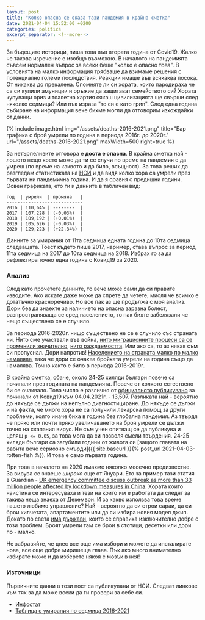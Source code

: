 ```yaml
---
layout: post
title: "Колко опасна се оказа тази пандемия в крайна сметка"
date: 2021-04-04 15:52:00 +0200
categories: politics
excerpt_separator: <!--more-->
---
```


За бъдещите историци, пиша това във втората година от Covid19. Жалко че такова изречение е изобщо възможно. В началото на пандемията съвсем нормален въпрос за всеки беше "колко е опасно това". В условията на малко информация трябваше да взимаме решения с потенциално големи последствия. Реакции имаше във всякаква посока. От никаква до прекалена. Спомняте ли си хората, които пародираха че са си купили амуниции и оръжие да защитават семейството си? Хората купуващи ориз и тоалетна хартия сякаш цивилизацията ще свърши след няколко седмици? Или пък израза "то си е като грип". След една година събиране на информация вече бихме могли да отговорим изхождайки от данни.

<!--more-->

{% include image.html
            img="/assets/deaths-2016-2021.png"
            title="Бар графика с брой умрели по година в периода 2016г. до 2020г."
            url="/assets/deaths-2016-2021.png"
            maxWidth=500
            right=true %}

За нетърпеливите отговора е **доста е опасна**. В крайна сметка най - лошото нещо което може да ти се случи по време на пандемия е да умреш (по време на каквото и да било, всъщност). За това реших да разгледам статистиката на [НСИ](https://www.nsi.bg) и да видя колко хора са умрели през първата ни пандемична година. И да я сравня с предишни години. Освен графиката, ето ги и данните в табличен вид:

```
год  | умрели  | промяна   |
----------------------------
2016 | 110,645 | --------  |
2017 | 107,228 | (-0.03%)  |
2018 | 109,192 | (+0.01%)  |
2019 | 105,626 | (-0.03%)  |
2020 | 129,223 | (+22.34%) |
```

Данните за умирания от 11та седмица едната година до 10та седмица следващата. Тоест където пише 2017, наример, става въпрос за период 11та седмица на 2017 до 10та седмица на 2018. Избрах го за да рефлектира точно една година с Ковид19 за 2020.

### Анализ

След като прочетете данните, то вече може сами да си правите изводите. Ако искате даже може да спрете да четете, мисля че всичко е дотатъчно красноречиво. Но все пак аз ще продължа с моя анализ. Дори без да знаехте за наличието на опасна заразна болест, разпространяваща се сред населението, то пак бихте забелязали че нещо съществено се е случило.

За периода 2016-2020г. нищо съществено не се е случило със страната ни. Нито сме участвали във война, [нито миграционните процеси са се променили значително](https://www.nsi.bg/bg/content/3058/%D0%BC%D0%B8%D0%B3%D1%80%D0%B0%D1%86%D0%B8%D1%8F), [нито раждаемостта](https://www.nsi.bg/bg/content/2953/%D1%80%D0%B0%D0%B6%D0%B4%D0%B0%D0%B5%D0%BC%D0%BE%D1%81%D1%82). Или ако са, то аз някак съм си пропуснал. Дори напротив! [Населението на страната малко по малко намалява](https://www.nsi.bg/bg/content/2972/%D0%BD%D0%B0%D1%81%D0%B5%D0%BB%D0%B5%D0%BD%D0%B8%D0%B5-%D0%B8-%D0%B4%D0%B5%D0%BC%D0%BE%D0%B3%D1%80%D0%B0%D1%84%D1%81%D0%BA%D0%B8-%D0%BF%D1%80%D0%BE%D0%B3%D0%BD%D0%BE%D0%B7%D0%B8), така че дори се очаква бройката умрели на година също да намалява. Точно както е било в периода 2016-2019г. 

В крайна сметка, обаче, около 24-25 хиляди българи повече са починали през годината на пандемията. Повече от колкото естествено би се очаквало. Това число е различно от [официалното публикувано](https://coronavirus.bg/) за починали от Ковид19 към 04.04.2021г. - 13,507. Разликата най - вероятно до някъде се дължи на непълно диагностициране. До някъде се дължи и на факта, че много хора не са получили лекарска помощ за други проблеми, която иначе биха в година без глобална пандемия. Аз твърдя че пряко или почти пряко увеличаването на броя умрели се дължи точно на скапания вирус. Не съм учен опитващ се да публикува и целящ `p <= 0.05`, за това мога да си позволя смели твърдения. 24-25 хиляди българи са загубили години от живота си [защото главата на рабита вече сериозно смърди]({{ site.baseurl }}{% post_url 2021-04-03-rotten-fish %}). И това е само първата година.

При това в началото на 2020 имахме няколко месечно предизвестие. За вируса се знаеше _широко_ още от Януари. Ето за пример тази статия в Guardian - [UK emergency committee discuss outbreak as more than 33 million people affected by lockdown measures in China](https://www.theguardian.com/science/live/2020/jan/23/coronavirus-china-virus-flu-scotland-testing-wuhan-live-news-updates). Хората които наистина се интересуваха и тези на които им е работата да следят за такива неща знаеха от Декември. И за какво използва това време нашето любимо управление? Най - вероятно да си строи сараи, да си брои килчетата, апартаментите или да си избира новия модел джип. Докато по света [има](https://www.openstreetmap.org/#map=5/-40.514/171.387) [държави](https://www.openstreetmap.org/#map=5/15.790/108.239), които се справиха изключително добре с този проблем. Броят умрели там се брои в стотици, десетки или дори по - малко.

Не забравяйте, че днес все още има избори и можете да инсталирате нова, все още добре миришеща глава. Пък ако много внимателно избирате може и да изберете някоя с мозък в нея!

### Източници

Първичните данни в този пост са публикувани от НСИ. Следват линкове към тях за да може всеки да ги провери за себе си.

* [Инфостат](https://infostat.nsi.bg/infostat/pages/reports/query.jsf?x_2=1818)
* [Таблица с умирания по седмица 2016-2021](https://www.nsi.bg/sites/default/files/files/pages/covid/Deaths_2016-2021_W11.xlsx)

